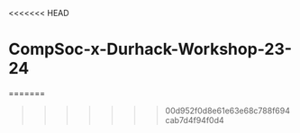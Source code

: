 <<<<<<< HEAD
# CompSoc-x-Durhack-Workshop-23-24
=======

>>>>>>> 00d952f0d8e61e63e68c788f694cab7d4f94f0d4
